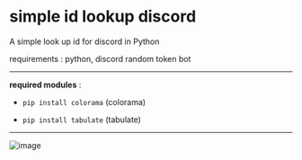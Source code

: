 # simple id lookup discord
A simple look up id for discord in Python

requirements : python, discord random token bot


____


**required modules** : 
- ```pip install colorama``` (colorama)
* ```pip install tabulate``` (tabulate)


____

![image](https://user-images.githubusercontent.com/80837971/232311873-dae1a25f-1497-42e9-8300-185d412fecf8.png)


